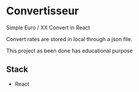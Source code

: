 # Convertisseur

Simple Euro / XX Convert in React

Convert rates are stored in local through a json file.

This project as been done has educational purpose

## Stack

* React
